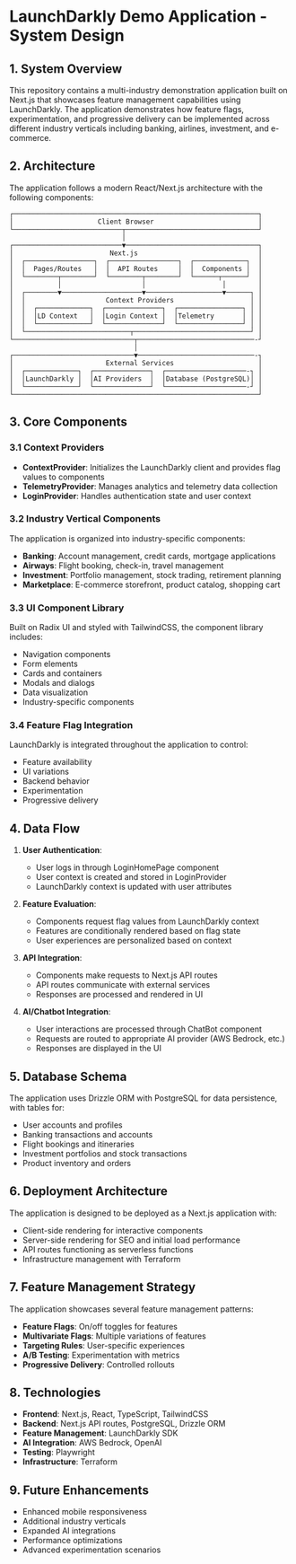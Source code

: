 # LaunchDarkly Demo Application - System Design

## 1. System Overview

This repository contains a multi-industry demonstration application built on Next.js that showcases feature management capabilities using LaunchDarkly. The application demonstrates how feature flags, experimentation, and progressive delivery can be implemented across different industry verticals including banking, airlines, investment, and e-commerce.

## 2. Architecture

The application follows a modern React/Next.js architecture with the following components:

```
┌─────────────────────────────────────────────────────────────┐
│                     Client Browser                          │
└───────────────────────────┬─────────────────────────────────┘
                            │
┌───────────────────────────▼─────────────────────────────────┐
│                        Next.js                              │
│  ┌─────────────────┐  ┌─────────────────┐  ┌─────────────┐  │
│  │  Pages/Routes   │  │  API Routes     │  │  Components │  │
│  └────────┬────────┘  └────────┬────────┘  └──────┬──────┘  │
│           │                    │                   │        │
│  ┌────────▼────────────────────▼───────────────────▼──────┐ │
│  │                    Context Providers                   │ │
│  │  ┌─────────────┐  ┌──────────────┐  ┌────────────────┐ │ │
│  │  │LD Context   │  │Login Context │  │Telemetry       │ │ │
│  │  └─────────────┘  └──────────────┘  └────────────────┘ │ │
│  └──────────────────────────┬─────────────────────────────┘ │
└──────────────────────────────┬─────────────────────────────-┘
                               │
┌──────────────────────────────▼─────────────────────────────-┐
│                       External Services                     │
│  ┌─────────────┐  ┌──────────────┐  ┌────────────────────-┐ │
│  │LaunchDarkly │  │AI Providers  │  │Database (PostgreSQL)│ │
│  └─────────────┘  └──────────────┘  └────────────────────-┘ │
└─────────────────────────────────────────────────────────────┘
```

## 3. Core Components

### 3.1 Context Providers

- **ContextProvider**: Initializes the LaunchDarkly client and provides flag values to components
- **TelemetryProvider**: Manages analytics and telemetry data collection
- **LoginProvider**: Handles authentication state and user context

### 3.2 Industry Vertical Components

The application is organized into industry-specific components:

- **Banking**: Account management, credit cards, mortgage applications
- **Airways**: Flight booking, check-in, travel management
- **Investment**: Portfolio management, stock trading, retirement planning
- **Marketplace**: E-commerce storefront, product catalog, shopping cart

### 3.3 UI Component Library

Built on Radix UI and styled with TailwindCSS, the component library includes:
- Navigation components
- Form elements
- Cards and containers
- Modals and dialogs
- Data visualization
- Industry-specific components

### 3.4 Feature Flag Integration

LaunchDarkly is integrated throughout the application to control:
- Feature availability
- UI variations
- Backend behavior
- Experimentation
- Progressive delivery

## 4. Data Flow

1. **User Authentication**:
   - User logs in through LoginHomePage component
   - User context is created and stored in LoginProvider
   - LaunchDarkly context is updated with user attributes

2. **Feature Evaluation**:
   - Components request flag values from LaunchDarkly context
   - Features are conditionally rendered based on flag state
   - User experiences are personalized based on context

3. **API Integration**:
   - Components make requests to Next.js API routes
   - API routes communicate with external services
   - Responses are processed and rendered in UI

4. **AI/Chatbot Integration**:
   - User interactions are processed through ChatBot component
   - Requests are routed to appropriate AI provider (AWS Bedrock, etc.)
   - Responses are displayed in the UI

## 5. Database Schema

The application uses Drizzle ORM with PostgreSQL for data persistence, with tables for:
- User accounts and profiles
- Banking transactions and accounts
- Flight bookings and itineraries
- Investment portfolios and stock transactions
- Product inventory and orders

## 6. Deployment Architecture

The application is designed to be deployed as a Next.js application with:
- Client-side rendering for interactive components
- Server-side rendering for SEO and initial load performance
- API routes functioning as serverless functions
- Infrastructure management with Terraform

## 7. Feature Management Strategy

The application showcases several feature management patterns:
- **Feature Flags**: On/off toggles for features
- **Multivariate Flags**: Multiple variations of features
- **Targeting Rules**: User-specific experiences
- **A/B Testing**: Experimentation with metrics
- **Progressive Delivery**: Controlled rollouts

## 8. Technologies

- **Frontend**: Next.js, React, TypeScript, TailwindCSS
- **Backend**: Next.js API routes, PostgreSQL, Drizzle ORM
- **Feature Management**: LaunchDarkly SDK
- **AI Integration**: AWS Bedrock, OpenAI
- **Testing**: Playwright
- **Infrastructure**: Terraform

## 9. Future Enhancements

- Enhanced mobile responsiveness
- Additional industry verticals
- Expanded AI integrations
- Performance optimizations
- Advanced experimentation scenarios